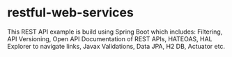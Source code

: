 # restful-web-services
This REST API example is build using Spring Boot which includes:
Filtering, API Versioning, Open API Documentation of REST APIs, HATEOAS, HAL Explorer to navigate links, Javax Validations, Data JPA, H2 DB, Actuator etc.
